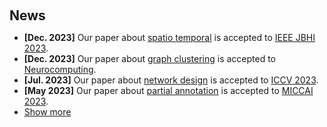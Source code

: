 <h1 id="news"></h1>

<h2 style="margin: 60px 0px 10px;">News</h2>

<ul>
<li><strong>[Dec. 2023]</strong> Our paper about <a href="https://ieeexplore.ieee.org/document/10339841/">spatio temporal</a> is accepted to <a href="https://ieeexplore.ieee.org/xpl/RecentIssue.jsp?punumber=6221020/">IEEE JBHI 2023</a>.</li>
<li><strong>[Dec. 2023]</strong> Our paper about <a href="https://ieeexplore.ieee.org/document/10339841/">graph clustering</a> is accepted to <a href="https://www.sciencedirect.com/journal/neurocomputing/">Neurocomputing</a>.</li>
<li><strong>[Jul. 2023]</strong> Our paper about <a href="https://arxiv.org/pdf/2307.08388.pdf">network design</a> is accepted to <a href="https://iccv2023.thecvf.com/">ICCV 2023</a>.</li>
<li><strong>[May 2023]</strong> Our paper about <a href="https://arxiv.org/pdf/2307.04472.pdf">partial annotation</a> is accepted to <a href="https://conferences.miccai.org/2023/en/">MICCAI 2023</a>.</li>

<li> <a href="javascript:toggle_vis('newsmore')">Show more</a> </li>

<div id="newsmore" style="display:none"> 
  <li><strong>[Nov. 2021]</strong> Our paper about <a href="https://ieeexplore.ieee.org/document/9611074">coronary segmentation</a> is accepted to <a href="https://ieeexplore.ieee.org/xpl/RecentIssue.jsp?punumber=83/">IEEE TIP 2021</a>.</li>
</div>

</ul>


